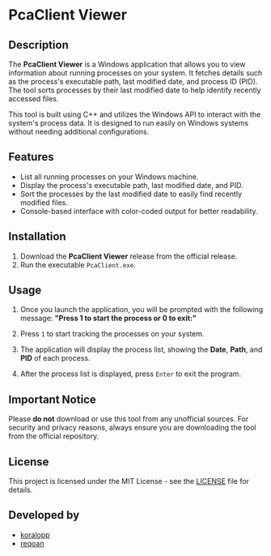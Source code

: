 # PcaClient Viewer

## Description

The **PcaClient Viewer** is a Windows application that allows you to view information about running processes on your system. It fetches details such as the process's executable path, last modified date, and process ID (PID). The tool sorts processes by their last modified date to help identify recently accessed files.

This tool is built using C++ and utilizes the Windows API to interact with the system's process data. It is designed to run easily on Windows systems without needing additional configurations.

## Features

- List all running processes on your Windows machine.
- Display the process's executable path, last modified date, and PID.
- Sort the processes by the last modified date to easily find recently modified files.
- Console-based interface with color-coded output for better readability.

## Installation

1. Download the **PcaClient Viewer** release from the official release.
2. Run the executable `PcaClient.exe`.

## Usage

1. Once you launch the application, you will be prompted with the following message: **"Press 1 to start the process or 0 to exit:"**

2. Press `1` to start tracking the processes on your system.
3. The application will display the process list, showing the **Date**, **Path**, and **PID** of each process.
4. After the process list is displayed, press `Enter` to exit the program.

## Important Notice

Please **do not** download or use this tool from any unofficial sources. For security and privacy reasons, always ensure you are downloading the tool from the official repository.

## License

This project is licensed under the MIT License - see the [LICENSE](LICENSE) file for details.

## Developed by

- [koralopp](https://github.com/koralopp)
- [reqoan](https://github.com/reqoan)
